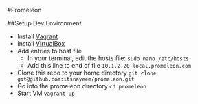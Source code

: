 #Promeleon

##Setup Dev Environment
- Install [Vagrant](http://www.vagrantup.com/)
- Install [VirtualBox](https://www.virtualbox.org/)
- Add entries to host file
	- In your terminal, edit the hosts file: `sudo nano /etc/hosts`
	- Add this line to end of file `10.1.2.20 local.promeleon.com`
- Clone this repo to your home directory `git clone git@github.com:itsnayeem/promeleon.git`
- Go into the promeleon directory `cd promeleon`
- Start VM `vagrant up`